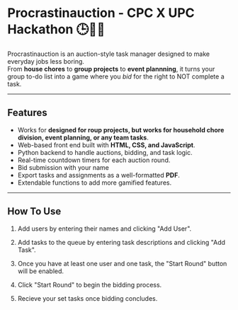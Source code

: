 # Procrastinauction - CPC X UPC Hackathon 🕒💸🦆

Procrastinauction is an auction-style task manager designed to make everyday jobs less boring.  
From **house chores** to **group projects** to **event plannning**, it turns your group to-do list into a game where you *bid* for the right to NOT complete a task.

---

## Features
- Works for **designed for roup projects, but works for household chore division, event planning, or any team tasks**.
- Web-based front end built with **HTML, CSS, and JavaScript**.
- Python backend to handle auctions, bidding, and task logic.
- Real-time countdown timers for each auction round.
- Bid submission with your name
- Export tasks and assignments as a well-formatted **PDF**.
- Extendable functions to add more gamified features.

---

## How To Use
1. Add users by entering their names and clicking "Add User".

2. Add tasks to the queue by entering task descriptions and clicking "Add Task".

3. Once you have at least one user and one task, the "Start Round" button will be enabled.

4. Click "Start Round" to begin the bidding process.

5. Recieve your set tasks once bidding concludes.

